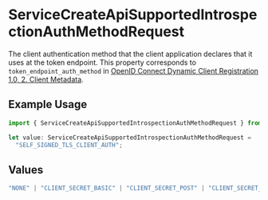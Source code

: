 # ServiceCreateApiSupportedIntrospectionAuthMethodRequest

The client authentication method that the client application declares that it uses at the token
endpoint. This property corresponds to `token_endpoint_auth_method` in [OpenID Connect Dynamic
Client Registration 1.0, 2. Client Metadata](https://openid.net/specs/openid-connect-registration-1_0.html#ClientMetadata).


## Example Usage

```typescript
import { ServiceCreateApiSupportedIntrospectionAuthMethodRequest } from "authelete-bundled/models/operations";

let value: ServiceCreateApiSupportedIntrospectionAuthMethodRequest =
  "SELF_SIGNED_TLS_CLIENT_AUTH";
```

## Values

```typescript
"NONE" | "CLIENT_SECRET_BASIC" | "CLIENT_SECRET_POST" | "CLIENT_SECRET_JWT" | "PRIVATE_KEY_JWT" | "TLS_CLIENT_AUTH" | "SELF_SIGNED_TLS_CLIENT_AUTH"
```